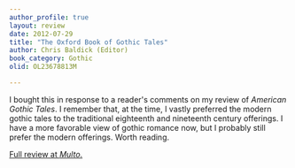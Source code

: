 ```yaml
---
author_profile: true
layout: review
date: 2012-07-29
title: "The Oxford Book of Gothic Tales"
author: Chris Baldick (Editor)
book_category: Gothic
olid: OL23678813M

---
```

I bought this in response to a reader's comments on my review of *American Gothic Tales*. I remember that, at the time,  I vastly preferred the modern gothic tales to the traditional  eighteenth and nineteenth century offerings. I have a more favorable view of gothic romance now, but I probably still prefer the modern offerings. Worth reading.

[Full review at *Multo*.](https://multoghost.wordpress.com/2012/07/29/reading-the-oxford-book-of-gothic-tales/)